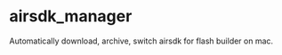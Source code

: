 airsdk_manager
==============

Automatically download, archive, switch airsdk for flash builder on mac.
